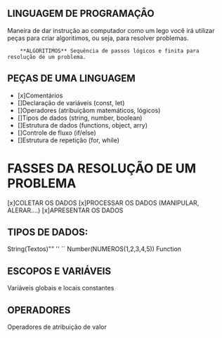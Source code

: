 ## LINGUAGEM DE PROGRAMAÇÂO 

   Maneira de dar instrução ao computador
   como um lego você irá utilizar peças para criar algoritimos, ou seja, para resolver problemas.

        **ALGORITIMOS** Sequência de passos lógicos e finita para resolução de um problema.


## PEÇAS DE UMA LINGUAGEM

  - [x]Comentários
  - []Declaração de variáveis (const, let)
  - []Operadores (atribuiçãom matemáticos, lógicos)
  - []Tipos de dados (string, number, boolean)
  - []Estrutura de dados (functions, object, arry)
  - []Controle de fluxo (if/else)
  - []Estrutura de repetição (for, while)

 # FASSES DA RESOLUÇÃO DE UM PROBLEMA 
 
  [x]COLETAR OS DADOS
  [x]PROCESSAR OS DADOS (MANIPULAR, ALERAR....)
  [x]APRESENTAR OS DADOS

  ## TIPOS DE DADOS:
   String(Textos)"" '' ´´
   Number(NUMEROS(1,2,3,4,5))
   Function

   ## ESCOPOS E VARIÁVEIS
   Variáveis globais e locais 
   constantes

   ## OPERADORES
 Operadores de atribuição de valor